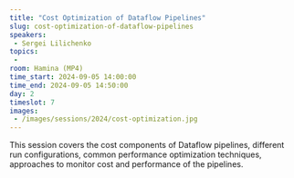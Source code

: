 ```yaml
---
title: "Cost Optimization of Dataflow Pipelines"
slug: cost-optimization-of-dataflow-pipelines
speakers:
 - Sergei Lilichenko
topics:
 - 
room: Hamina (MP4)
time_start: 2024-09-05 14:00:00
time_end: 2024-09-05 14:50:00
day: 2
timeslot: 7
images:
 - /images/sessions/2024/cost-optimization.jpg 
---
```


This session covers the cost components of Dataflow pipelines, different run configurations, common performance optimization techniques, approaches to monitor cost and performance of the pipelines.